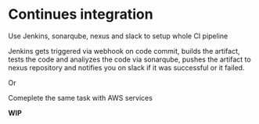 <h1>Continues integration</h1>

<p>Use Jenkins, sonarqube, nexus and slack to setup whole CI pipeline

Jenkins gets triggered via webhook on code commit, builds the artifact, tests the code and analiyzes the code via sonarqube, pushes the artifact to nexus repository and notifies you on slack if it was successful or it failed.
</p>

<p>Or</p>
<p>Comeplete the same task with AWS services</p><p><strong> WIP</strong></p>
